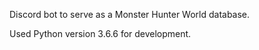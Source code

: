 Discord bot to serve as a Monster Hunter World database.

Used Python version 3.6.6 for development.
